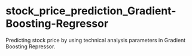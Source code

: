 # stock_price_prediction_Gradient-Boosting-Regressor
Predicting stock price by using technical analysis parameters in Gradient Boosting Repressor.
